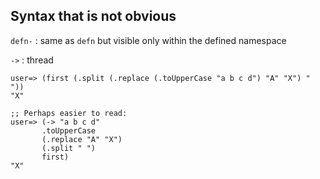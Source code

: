 ## Syntax that is not obvious

`defn-` : same as `defn` but visible only within the defined namespace 


`->` : thread 

    user=> (first (.split (.replace (.toUpperCase "a b c d") "A" "X") " "))
    "X"
    
    ;; Perhaps easier to read:
    user=> (-> "a b c d" 
           .toUpperCase 
           (.replace "A" "X") 
           (.split " ") 
           first)
    "X"
